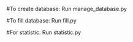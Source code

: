 #To create database:
Run manage_database.py

#To fill database:
Run fill.py

#For statistic:
Run statistic.py
